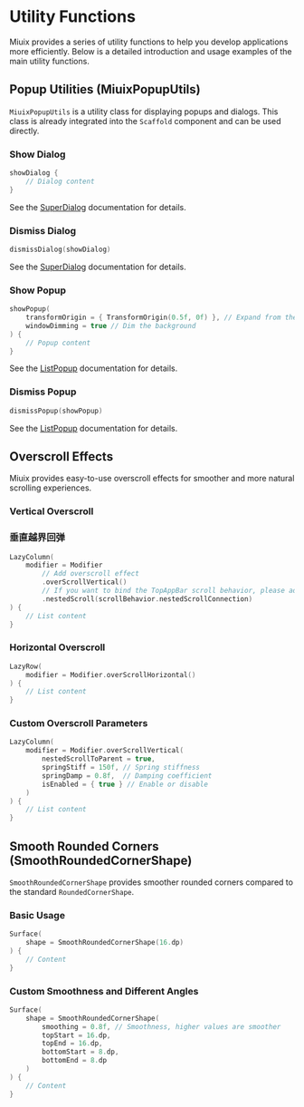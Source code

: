 # Utility Functions

Miuix provides a series of utility functions to help you develop applications more efficiently. Below is a detailed introduction and usage examples of the main utility functions.

## Popup Utilities (MiuixPopupUtils)

`MiuixPopupUtils` is a utility class for displaying popups and dialogs. This class is already integrated into the `Scaffold` component and can be used directly.

### Show Dialog

```kotlin
showDialog {
    // Dialog content
}
```
See the [SuperDialog](../components/superdialog.md) documentation for details.

### Dismiss Dialog

```kotlin
dismissDialog(showDialog) 
```

See the [SuperDialog](../components/superdialog.md) documentation for details.

### Show Popup

```kotlin
showPopup(
    transformOrigin = { TransformOrigin(0.5f, 0f) }, // Expand from the top center
    windowDimming = true // Dim the background
) {
    // Popup content
}
```

See the [ListPopup](../components/listpopup.md) documentation for details.

### Dismiss Popup

```kotlin
dismissPopup(showPopup) 
```

See the [ListPopup](../components/listpopup.md) documentation for details.

## Overscroll Effects

Miuix provides easy-to-use overscroll effects for smoother and more natural scrolling experiences.

### Vertical Overscroll

### 垂直越界回弹

```kotlin
LazyColumn(
    modifier = Modifier
        // Add overscroll effect
        .overScrollVertical()
        // If you want to bind the TopAppBar scroll behavior, please add it after the overscroll effect
        .nestedScroll(scrollBehavior.nestedScrollConnection)
) {
    // List content
}
```

### Horizontal Overscroll

```kotlin
LazyRow(
    modifier = Modifier.overScrollHorizontal()
) {
    // List content
}
```

### Custom Overscroll Parameters

```kotlin
LazyColumn(
    modifier = Modifier.overScrollVertical(
        nestedScrollToParent = true,
        springStiff = 150f, // Spring stiffness
        springDamp = 0.8f,  // Damping coefficient
        isEnabled = { true } // Enable or disable
    )
) {
    // List content
}
```

## Smooth Rounded Corners (SmoothRoundedCornerShape)

`SmoothRoundedCornerShape` provides smoother rounded corners compared to the standard `RoundedCornerShape`.

### Basic Usage

```kotlin
Surface(
    shape = SmoothRoundedCornerShape(16.dp)
) {
    // Content
}
```

### Custom Smoothness and Different Angles

```kotlin
Surface(
    shape = SmoothRoundedCornerShape(
        smoothing = 0.8f, // Smoothness, higher values are smoother
        topStart = 16.dp,
        topEnd = 16.dp,
        bottomStart = 8.dp,
        bottomEnd = 8.dp
    )
) {
    // Content
}
```
